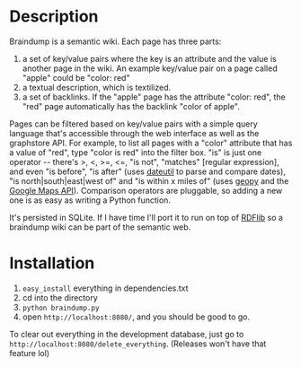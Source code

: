 # Description

Braindump is a semantic wiki. Each page has three parts:

1. a set of key/value pairs where the key is an attribute and the value is another page in the wiki. An example key/value pair on a page called "apple" could be "color: red"
2. a textual description, which is textilized.
3. a set of backlinks. If the "apple" page has the attribute "color: red", the "red" page automatically has the backlink "color of apple".

Pages can be filtered based on key/value pairs with a simple query language that's accessible through the web interface as well as the graphstore API. For example, to list all pages with a "color" attribute that has a value of "red", type "color is red" into the filter box. "is" is just one operator -- there's >, <, >=, <=, "is not", "matches" [regular expression], and even "is before", "is after" (uses [dateutil](http://labix.org/python-dateutil) to parse and compare dates), "is north|south|east|west of" and "is within x miles of" (uses [geopy](http://exogen.case.edu/projects/geopy/) and the [Google Maps API](http://code.google.com/apis/maps/)). Comparison operators are pluggable, so adding a new one is as easy as writing a Python function.

It's persisted in SQLite. If I have time I'll port it to run on top of [RDFlib](http://rdflib.net/) so a braindump wiki can be part of the semantic web.

# Installation

1. `easy_install` everything in dependencies.txt
2. cd into the directory
3. `python braindump.py`
4. open `http://localhost:8080/`, and you should be good to go.

To clear out everything in the development database, just go to `http://localhost:8080/delete_everything`. (Releases won't have that feature lol)